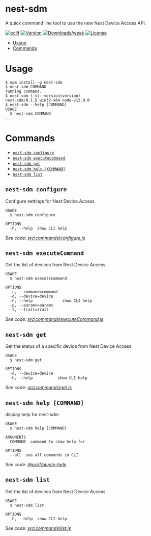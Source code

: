 nest-sdm
========

A quick command line tool to use the new Nest Device Access API.

[![oclif](https://img.shields.io/badge/cli-oclif-brightgreen.svg)](https://oclif.io)
[![Version](https://img.shields.io/npm/v/nest-sdm.svg)](https://npmjs.org/package/nest-sdm)
[![Downloads/week](https://img.shields.io/npm/dw/nest-sdm.svg)](https://npmjs.org/package/nest-sdm)
[![License](https://img.shields.io/npm/l/nest-sdm.svg)](https://github.com/shawngmc/nest-sdm-cli-node/blob/master/package.json)

<!-- toc -->
* [Usage](#usage)
* [Commands](#commands)
<!-- tocstop -->
# Usage
<!-- usage -->
```sh-session
$ npm install -g nest-sdm
$ nest-sdm COMMAND
running command...
$ nest-sdm (-v|--version|version)
nest-sdm/0.1.5 win32-x64 node-v12.0.0
$ nest-sdm --help [COMMAND]
USAGE
  $ nest-sdm COMMAND
...
```
<!-- usagestop -->
# Commands
<!-- commands -->
* [`nest-sdm configure`](#nest-sdm-configure)
* [`nest-sdm executeCommand`](#nest-sdm-executecommand)
* [`nest-sdm get`](#nest-sdm-get)
* [`nest-sdm help [COMMAND]`](#nest-sdm-help-command)
* [`nest-sdm list`](#nest-sdm-list)

## `nest-sdm configure`

Configure settings for Nest Device Access

```
USAGE
  $ nest-sdm configure

OPTIONS
  -h, --help  show CLI help
```

_See code: [src\commands\configure.js](https://github.com/shawngmc/nest-sdm-cli-node/blob/v0.1.5/src\commands\configure.js)_

## `nest-sdm executeCommand`

Get the list of devices from Nest Device Access

```
USAGE
  $ nest-sdm executeCommand

OPTIONS
  -c, --command=command
  -d, --device=device
  -h, --help             show CLI help
  -p, --params=params
  -t, --trait=trait
```

_See code: [src\commands\executeCommand.js](https://github.com/shawngmc/nest-sdm-cli-node/blob/v0.1.5/src\commands\executeCommand.js)_

## `nest-sdm get`

Get the status of a specific device from Nest Device Access

```
USAGE
  $ nest-sdm get

OPTIONS
  -d, --device=device
  -h, --help           show CLI help
```

_See code: [src\commands\get.js](https://github.com/shawngmc/nest-sdm-cli-node/blob/v0.1.5/src\commands\get.js)_

## `nest-sdm help [COMMAND]`

display help for nest-sdm

```
USAGE
  $ nest-sdm help [COMMAND]

ARGUMENTS
  COMMAND  command to show help for

OPTIONS
  --all  see all commands in CLI
```

_See code: [@oclif/plugin-help](https://github.com/oclif/plugin-help/blob/v3.2.0/src\commands\help.ts)_

## `nest-sdm list`

Get the list of devices from Nest Device Access

```
USAGE
  $ nest-sdm list

OPTIONS
  -h, --help  show CLI help
```

_See code: [src\commands\list.js](https://github.com/shawngmc/nest-sdm-cli-node/blob/v0.1.5/src\commands\list.js)_
<!-- commandsstop -->
